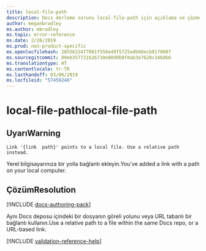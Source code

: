 ```yaml
---
title: local-file-path
description: Docs derleme sorunu local-file-path için açıklama ve çözme
author: meganbradley
ms.author: mbradley
ms.topic: error-reference
ms.date: 2/26/2019
ms.prod: non-product-specific
ms.openlocfilehash: 2855622477801f550a49f5725edb68ecb81f098f
ms.sourcegitcommit: 89eb357721b26710e00d9b8fdab3e7628c34bdb6
ms.translationtype: HT
ms.contentlocale: tr-TR
ms.lasthandoff: 03/06/2019
ms.locfileid: "57459246"
---
```

# <a name="local-file-path"></a><span data-ttu-id="3bd66-103">local-file-path</span><span class="sxs-lookup"><span data-stu-id="3bd66-103">local-file-path</span></span>

## <a name="warning"></a><span data-ttu-id="3bd66-104">Uyarı</span><span class="sxs-lookup"><span data-stu-id="3bd66-104">Warning</span></span>

`Link '{link  path}' points to a local file. Use a relative path instead.`

<span data-ttu-id="3bd66-105">Yerel bilgisayarınıza bir yolla bağlantı ekleyin.</span><span class="sxs-lookup"><span data-stu-id="3bd66-105">You've added a link with a path on your local computer.</span></span>

## <a name="resolution"></a><span data-ttu-id="3bd66-106">Çözüm</span><span class="sxs-lookup"><span data-stu-id="3bd66-106">Resolution</span></span>

[!INCLUDE [docs-authoring-pack](includes/docs-authoring-pack.md)]

<span data-ttu-id="3bd66-107">Aynı Docs deposu içindeki bir dosyanın göreli yolunu veya URL tabanlı bir bağlantı kullanın.</span><span class="sxs-lookup"><span data-stu-id="3bd66-107">Use a relative path to a file within the same Docs repo, or a URL-based link.</span></span>

<!--make sure to add this file to your includes folder and verify the path-->
[!INCLUDE [validation-reference-help](includes/validation-reference-help.md)]
